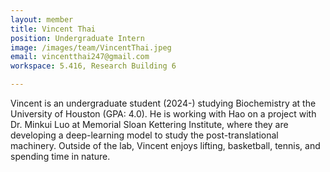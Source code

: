 ```yaml
---
layout: member
title: Vincent Thai
position: Undergraduate Intern
image: /images/team/VincentThai.jpeg
email: vincentthai247@gmail.com
workspace: 5.416, Research Building 6

---
```


Vincent is an undergraduate student (2024-) studying Biochemistry at the University of Houston (GPA: 4.0). He is working with Hao on a project with Dr. Minkui Luo at Memorial Sloan Kettering Institute, where they are developing a deep-learning model to study the post-translational machinery. Outside of the lab, Vincent enjoys lifting, basketball, tennis, and spending time in nature.
